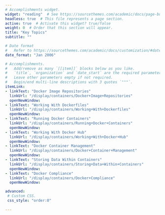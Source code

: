 ```yaml
---
# Accomplishments widget.
widget: "reading"  # See https://sourcethemes.com/academic/docs/page-builder/
headless: true  # This file represents a page section.
active: true  # Activate this widget? true/false
weight: 0  # Order that this section will appear.
title: "Key Topics"
subtitle: ""

# Date format
#   Refer to https://sourcethemes.com/academic/docs/customization/#date-format
date_format: "Jan 2006"

# Accomplishments.
#   Add/remove as many `[[item]]` blocks below as you like.
#   `title`, `organization` and `date_start` are the required parameters.
#   Leave other parameters empty if not required.
#   Begin/end multi-line descriptions with 3 quotes `"""`.
itemLink:
- linkText: "Docker Image Repositories"
  linkUrl: "/display/containers/Docker+Image+Repositories"
  openNewWindow: 
- linkText: "Working With Dockerfiles"
  linkUrl: "/display/containers/Working+With+Dockerfiles"
  openNewWindow: 
- linkText: "Running Docker Containers"
  linkUrl: "/display/containers/Running+Docker+Containers"
  openNewWindow: 
- linkText: "Working With Docker Hub"
  linkUrl: "/display/containers/Working+With+Docker+Hub"
  openNewWindow: 
- linkText: "Docker Container Management"
  linkUrl: "/display/containers/Docker+Container+Management"
  openNewWindow: 
- linkText: "Storing Data Within Containers"
  linkUrl: "/display/containers/Storing+Data+Within+Containers"
  openNewWindow: 
- linkText: "Docker Compliance"
  linkUrl: "/display/containers/Docker+Compliance"
  openNewWindow: 

advanced:
 # Custom CSS. 
 css_style: "order:0"
 
---
```

